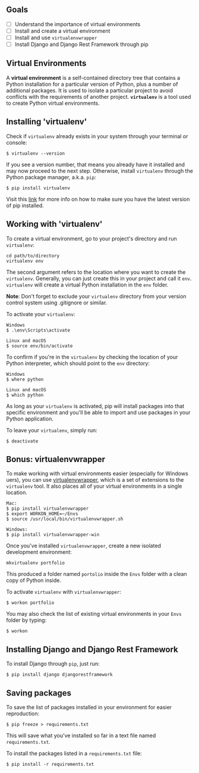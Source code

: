 ##  Goals

- [ ] Understand the importance of virtual environments
- [ ] Install and create a virtual environment
- [ ] Install and use `virtualenvwrapper`
- [ ] Install Django and Django Rest Framework through pip

## Virtual Environments

A **virtual environment** is a self-contained directory tree that contains a Python installation for a particular version of Python, plus a number of additional packages. It is used to isolate a particular project to avoid conflicts with the requirements of another project. **`virtualenv`** is a tool used to create Python virtual environments.

## Installing 'virtualenv'

Check if `virtualenv` already exists in your system through your terminal or console:

```shell
$ virtualenv --version
```

If you see a version number, that means you already have it installed and may now proceed to the next step. Otherwise, install `virtualenv` through the Python package manager, a.k.a. `pip`:

```shell
$ pip install virtualenv
```

Visit this [link](https://packaging.python.org/guides/installing-using-pip-and-virtualenv/) for more info on how to make sure you have the latest version of pip installed.

## Working with 'virtualenv'

To create a virtual environment, go to your project's directory and run `virtualenv`:

```shell
cd path/to/directory
virtualenv env
```

The second argument refers to the location where you want to create the `virtualenv`. Generally, you can just create this in your project and call it `env`. `virtualenv` will create a virtual Python installation in the `env` folder.

**Note**: Don't forget to exclude your `virtualenv` directory from your version control system using .gitignore or similar.

To activate your `virtualenv`:

```shell
Windows
$ .\env\Scripts\activate

Linux and macOS
$ source env/bin/activate
```

To confirm if you're in the `virtualenv` by checking the location of your Python interpreter, which should point to the `env` directory:

```shell
Windows
$ where python

Linux and macOS
$ which python
```

As long as your `virtualenv` is activated, pip will install packages into that specific environment and you'll be able to import and use packages in your Python application.

To leave your `virtualenv`, simply run:

```shell
$ deactivate
```

## Bonus: virtualenvwrapper

To make working with virtual environments easier (especially for Windows uers), you can use [virtualenvwrapper](http://virtualenvwrapper.readthedocs.io/en/latest/), which is a set of extensions to the `virtualenv` tool. It also places all of your virtual environments in a single location.

```shell
Mac:
$ pip install virtualenvwrapper
$ export WORKON_HOME=~/Envs
$ source /usr/local/bin/virtualenvwrapper.sh

Windows:
$ pip install virtualenvwrapper-win
```

Once you've installed `virtualenvwrapper`, create a new isolated development environment:

```shell
mkvirtualenv portfolio
```

This produced a folder named `portolio` inside the `Envs` folder with a clean copy of Python inside.

To activate `virtualenv` with `virtualenvwrapper`:

```shell
$ workon portfolio
```

You may also check the list of existing virtual environments in your `Envs` folder by typing:

```shell
$ workon
```

## Installing Django and Django Rest Framework

To install Django through `pip`, just run:

```shell
$ pip install django djangorestframework
```

## Saving packages

To save the list of packages installed in your environment for easier reproduction:

```shell
$ pip freeze > requirements.txt
```

This will save what you've installed so far in a text file named `requirements.txt`.

To install the packages listed in a `requirements.txt` file:

```shell
$ pip install -r requirements.txt
```
